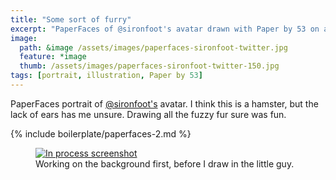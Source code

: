 ```yaml
---
title: "Some sort of furry"
excerpt: "PaperFaces of @sironfoot's avatar drawn with Paper by 53 on an iPad."
image: 
  path: &image /assets/images/paperfaces-sironfoot-twitter.jpg 
  feature: *image
  thumb: /assets/images/paperfaces-sironfoot-twitter-150.jpg
tags: [portrait, illustration, Paper by 53]
---
```


PaperFaces portrait of [@sironfoot's](http://twitter.com/sironfoot) avatar. I think this is a hamster, but the lack of ears has me unsure. Drawing all the fuzzy fur sure was fun.

{% include boilerplate/paperfaces-2.md %}

<figure>
	<a href="{{ site.url }}/assets/images/paperfaces-sironfoot-process-lg.jpg"><img src="{{ site.url }}/assets/images/paperfaces-sironfoot-process-600.jpg" alt="In process screenshot"></a>
	<figcaption>Working on the background first, before I draw in the little guy.</figcaption>
</figure>
